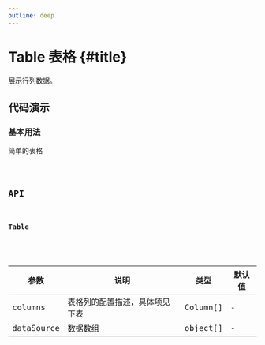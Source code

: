 ```yaml
---
outline: deep
---
```


# Table 表格 {#title}

展示行列数据。

## 代码演示


### 基本用法

简单的表格

<Code path="table/Base" />

## API

### Table

<div class="vp-table">

| 参数      | 说明 | 类型 | 默认值
| ----------- | ----------- | ----------- | ----------- |
| columns      | 表格列的配置描述，具体项见下表	       | Column[] | - |
| dataSource   | 数据数组        | object[] | - |

</div>